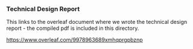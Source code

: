 ### Technical Design Report

This links to the overleaf document where we wrote the technical design report - the compiled pdf is included in this directory.

https://www.overleaf.com/9978963689xmhqprgpbznp
